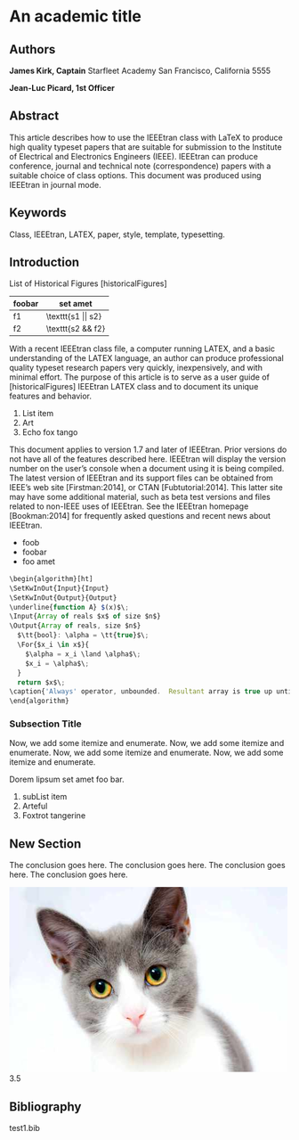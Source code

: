 # An academic title

## Authors

**James Kirk, Captain**
Starfleet Academy
San Francisco, California 5555

**Jean-Luc Picard, 1st Officer**

## Abstract

This article describes how to use the IEEEtran class with LaTeX to produce high
quality typeset papers that are suitable for submission to the Institute of
Electrical and Electronics Engineers (IEEE). IEEEtran can produce conference,
journal and technical note (correspondence) papers with a suitable choice of
class options. This document was produced using IEEEtran in journal mode.

## Keywords

Class, IEEEtran, LATEX, paper, style, template, typesetting.

## Introduction

List of Historical Figures
[historicalFigures]

| foobar | set amet            |
| ------ | ------------------- |
| f1     | \texttt{s1 \|\| s2} |
| f2     | \texttt{s2 && f2}   |

With a recent IEEEtran class file, a computer running LATEX, and a basic
understanding of the LATEX language, an author can produce professional quality
typeset research papers very quickly, inexpensively, and with minimal effort.
The purpose of this article is to serve as a user guide of [historicalFigures]
IEEEtran LATEX class and to document its unique features and behavior.

1. List item
2. Art
3. Echo fox tango

This document applies to version 1.7 and later of IEEEtran. Prior versions do
not have all of the features described here. IEEEtran will display the version
number on the user’s console when a document using it is being compiled. The
latest version of IEEEtran and its support files can be obtained from IEEE’s web
site [Firstman:2014], or CTAN [Fubtutorial:2014]. This latter site may have some
additional material, such as beta test versions and files related to non-IEEE
uses of IEEEtran. See the IEEEtran homepage [Bookman:2014] for frequently asked
questions and recent news about IEEEtran.

- foob
- foobar
- foo amet

```ts
\begin{algorithm}[ht]
\SetKwInOut{Input}{Input}
\SetKwInOut{Output}{Output}
\underline{function A} $(x)$\;
\Input{Array of reals $x$ of size $n$}
\Output{Array of reals, size $n$}
  $\tt{bool}: \alpha = \tt{true}$\;
  \For{$x_i \in x$}{
    $\alpha = x_i \land \alpha$\;
    $x_i = \alpha$\;
  }
  return $x$\;
\caption{'Always' operator, unbounded.  Resultant array is true up until $x_i$ is false.}
\end{algorithm}
```

### Subsection Title

Now, we add some itemize and enumerate. Now, we add some itemize and enumerate.
Now, we add some itemize and enumerate. Now, we add some itemize and enumerate.

Dorem lipsum set amet foo bar.

1. subList item
2. Arteful
3. Foxtrot tangerine

## New Section

The conclusion goes here. The conclusion goes here. The conclusion goes here.
The conclusion goes here.

![image_label](img/test1_cat.jpg "This is the image caption") 3.5

## Bibliography

test1.bib
